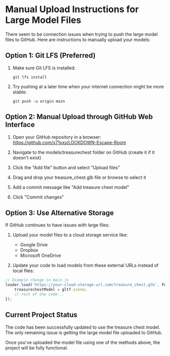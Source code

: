# Manual Upload Instructions for Large Model Files

There seem to be connection issues when trying to push the large model files to GitHub. Here are instructions to manually upload your models:

## Option 1: Git LFS (Preferred)

1. Make sure Git LFS is installed:
   ```
   git lfs install
   ```

2. Try pushing at a later time when your internet connection might be more stable:
   ```
   git push -u origin main
   ```

## Option 2: Manual Upload through GitHub Web Interface

1. Open your GitHub repository in a browser:
   https://github.com/x71xxy/LOCKDOWN-Escape-Room

2. Navigate to the models/treasurechest folder on GitHub (create it if it doesn't exist)

3. Click the "Add file" button and select "Upload files"

4. Drag and drop your treasure_chest.glb file or browse to select it

5. Add a commit message like "Add treasure chest model"

6. Click "Commit changes"

## Option 3: Use Alternative Storage

If GitHub continues to have issues with large files:

1. Upload your model files to a cloud storage service like:
   - Google Drive
   - Dropbox
   - Microsoft OneDrive

2. Update your code to load models from these external URLs instead of local files:

```javascript
// Example change in main.js
loader.load('https://your-cloud-storage-url.com/treasure_chest.glb', function(gltf) {
    treasurechestModel = gltf.scene;
    // rest of the code...
});
```

## Current Project Status

The code has been successfully updated to use the treasure chest model. The only remaining issue is getting the large model file uploaded to GitHub.

Once you've uploaded the model file using one of the methods above, the project will be fully functional. 
